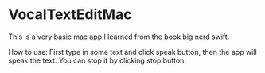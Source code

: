# VocalTextEditMac
This is a very basic mac app I learned from the book big nerd swift.

How to use:
First type in some text and click speak button, then the app will speak the text. You can stop it by clicking stop button.
